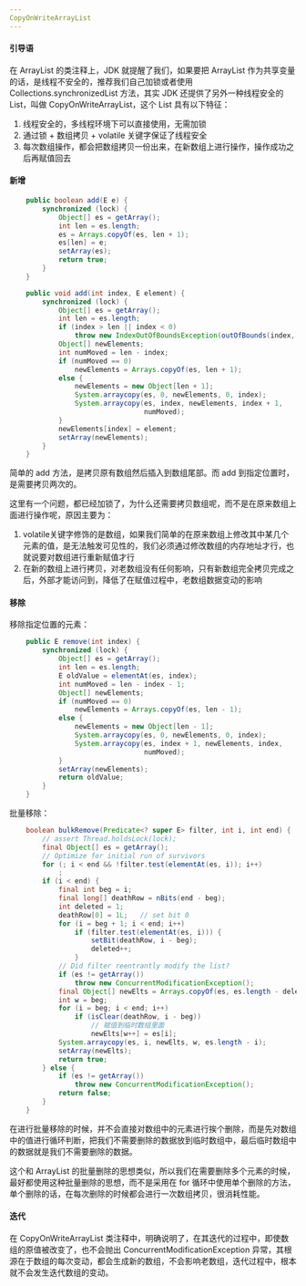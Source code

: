 ```yaml
---
CopyOnWriteArrayList
---
```


#### 引导语

在 ArrayList 的类注释上，JDK 就提醒了我们，如果要把 ArrayList 作为共享变量的话，是线程不安全的，推荐我们自己加锁或者使用 Collections.synchronizedList 方法，其实 JDK 还提供了另外一种线程安全的 List，叫做 CopyOnWriteArrayList，这个 List 具有以下特征：

1. 线程安全的，多线程环境下可以直接使用，无需加锁
2. 通过锁 + 数组拷贝 + volatile 关键字保证了线程安全
3. 每次数组操作，都会把数组拷贝一份出来，在新数组上进行操作，操作成功之后再赋值回去

#### 新增

```java
    public boolean add(E e) {
        synchronized (lock) {
            Object[] es = getArray();
            int len = es.length;
            es = Arrays.copyOf(es, len + 1);
            es[len] = e;
            setArray(es);
            return true;
        }
    }

    public void add(int index, E element) {
        synchronized (lock) {
            Object[] es = getArray();
            int len = es.length;
            if (index > len || index < 0)
                throw new IndexOutOfBoundsException(outOfBounds(index, len));
            Object[] newElements;
            int numMoved = len - index;
            if (numMoved == 0)
                newElements = Arrays.copyOf(es, len + 1);
            else {
                newElements = new Object[len + 1];
                System.arraycopy(es, 0, newElements, 0, index);
                System.arraycopy(es, index, newElements, index + 1,
                                 numMoved);
            }
            newElements[index] = element;
            setArray(newElements);
        }
    }
```

简单的 add 方法，是拷贝原有数组然后插入到数组尾部。而 add 到指定位置时，是需要拷贝两次的。

这里有一个问题，都已经加锁了，为什么还需要拷贝数组呢，而不是在原来数组上面进行操作呢，原因主要为：

1. volatile关键字修饰的是数组，如果我们简单的在原来数组上修改其中某几个元素的值，是无法触发可见性的，我们必须通过修改数组的内存地址才行，也就说要对数组进行重新赋值才行
2. 在新的数组上进行拷贝，对老数组没有任何影响，只有新数组完全拷贝完成之后，外部才能访问到，降低了在赋值过程中，老数组数据变动的影响

#### 移除

移除指定位置的元素：

```java
    public E remove(int index) {
        synchronized (lock) {
            Object[] es = getArray();
            int len = es.length;
            E oldValue = elementAt(es, index);
            int numMoved = len - index - 1;
            Object[] newElements;
            if (numMoved == 0)
                newElements = Arrays.copyOf(es, len - 1);
            else {
                newElements = new Object[len - 1];
                System.arraycopy(es, 0, newElements, 0, index);
                System.arraycopy(es, index + 1, newElements, index,
                                 numMoved);
            }
            setArray(newElements);
            return oldValue;
        }
    }
```

批量移除：

```java
    boolean bulkRemove(Predicate<? super E> filter, int i, int end) {
        // assert Thread.holdsLock(lock);
        final Object[] es = getArray();
        // Optimize for initial run of survivors
        for (; i < end && !filter.test(elementAt(es, i)); i++)
            ;
        if (i < end) {
            final int beg = i;
            final long[] deathRow = nBits(end - beg);
            int deleted = 1;
            deathRow[0] = 1L;   // set bit 0
            for (i = beg + 1; i < end; i++)
                if (filter.test(elementAt(es, i))) {
                    setBit(deathRow, i - beg);
                    deleted++;
                }
            // Did filter reentrantly modify the list?
            if (es != getArray())
                throw new ConcurrentModificationException();
            final Object[] newElts = Arrays.copyOf(es, es.length - deleted);
            int w = beg;
            for (i = beg; i < end; i++)
                if (isClear(deathRow, i - beg))
                    // 赋值到临时数组里面
                    newElts[w++] = es[i];
            System.arraycopy(es, i, newElts, w, es.length - i);
            setArray(newElts);
            return true;
        } else {
            if (es != getArray())
                throw new ConcurrentModificationException();
            return false;
        }
    }
```

在进行批量移除的时候，并不会直接对数组中的元素进行挨个删除，而是先对数组中的值进行循环判断，把我们不需要删除的数据放到临时数组中，最后临时数组中的数据就是我们不需要删除的数据。

这个和 ArrayList 的批量删除的思想类似，所以我们在需要删除多个元素的时候，最好都使用这种批量删除的思想，而不是采用在 for 循环中使用单个删除的方法，单个删除的话，在每次删除的时候都会进行一次数组拷贝，很消耗性能。

#### 迭代

在 CopyOnWriteArrayList 类注释中，明确说明了，在其迭代的过程中，即使数组的原值被改变了，也不会抛出 ConcurrentModificationException 异常，其根源在于数组的每次变动，都会生成新的数组，不会影响老数组，迭代过程中，根本就不会发生迭代数组的变动。